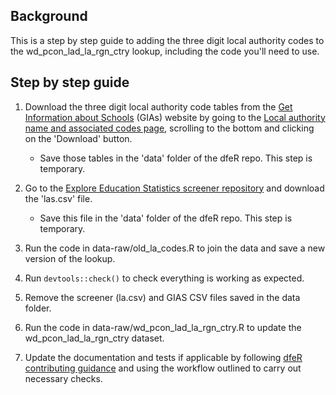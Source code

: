 ## Background

This is a step by step guide to adding the three digit local authority codes to the wd_pcon_lad_la_rgn_ctry lookup, including the code you'll need to use.

## Step by step guide

1.  Download the three digit local authority code tables from the [Get Information about Schools](https://get-information-schools.service.gov.uk/) (GIAs) website by going to the [Local authority name and associated codes page](https://get-information-schools.service.gov.uk/Guidance/LaNameCodes), scrolling to the bottom and clicking on the 'Download' button.

    -   Save those tables in the 'data' folder of the dfeR repo. This step is temporary.

2.  Go to the [Explore Education Statistics screener repository](https://github.com/dfe-analytical-services/dfe-published-data-qa/blob/main/data/las.csv) and download the 'las.csv' file.

    -   Save this file in the 'data' folder of the dfeR repo. This step is temporary.

3.  Run the code in data-raw/old_la_codes.R to join the data and save a new version of the lookup.

4.  Run `devtools::check()` to check everything is working as expected.

5.  Remove the screener (la.csv) and GIAS CSV files saved in the data folder.

6.  Run the code in data-raw/wd_pcon_lad_la_rgn_ctry.R to update the wd_pcon_lad_la_rgn_ctry dataset.

7.  Update the documentation and tests if applicable by following [dfeR contributing guidance](https://dfe-analytical-services.github.io/dfeR/CONTRIBUTING.html) and using the workflow outlined to carry out necessary checks.

